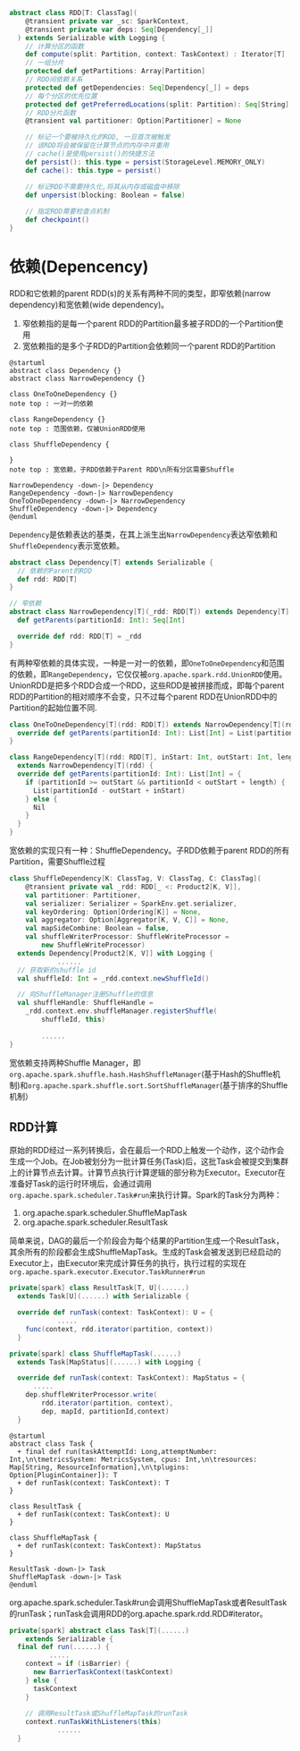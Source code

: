 ```scala
abstract class RDD[T: ClassTag](
    @transient private var _sc: SparkContext,
    @transient private var deps: Seq[Dependency[_]]
  ) extends Serializable with Logging {
    // 计算分区的函数
    def compute(split: Partition, context: TaskContext) : Iterator[T]
    // 一组分片
    protected def getPartitions: Array[Partition]
    // RDD间依赖关系
    protected def getDependencies: Seq[Dependency[_]] = deps
    // 每个分区的优先位置
    protected def getPreferredLocations(split: Partition): Seq[String] = Nil
    // RDD分片函数
    @transient val partitioner: Option[Partitioner] = None

    // 标记一个要被持久化的RDD, 一旦首次被触发
    // 该RDD将会被保留在计算节点的内存中并重用
    // cache()是使用persist()的快捷方法
    def persist(): this.type = persist(StorageLevel.MEMORY_ONLY)
    def cache(): this.type = persist()

    // 标记RDD不需要持久化,将其从内存或磁盘中移除
    def unpersist(blocking: Boolean = false)
  
    // 指定RDD需要检查点机制
    def checkpoint()
}
```

# 依赖(Depencency)

RDD和它依赖的parent RDD(s)的关系有两种不同的类型，即窄依赖(narrow dependency)和宽依赖(wide dependency)。
1. 窄依赖指的是每一个parent RDD的Partition最多被子RDD的一个Partition使用
2. 宽依赖指的是多个子RDD的Partition会依赖同一个parent RDD的Partition

```plantuml
@startuml
abstract class Dependency {}
abstract class NarrowDependency {}

class OneToOneDependency {}
note top : 一对一的依赖

class RangeDependency {}
note top : 范围依赖，仅被UnionRDD使用

class ShuffleDependency {

}
note top : 宽依赖，子RDD依赖于Parent RDD\n所有分区需要Shuffle

NarrowDependency -down-|> Dependency
RangeDependency -down-|> NarrowDependency
OneToOneDependency -down-|> NarrowDependency
ShuffleDependency -down-|> Dependency
@enduml
```

`Dependency`是依赖表达的基类，在其上派生出`NarrowDependency`表达窄依赖和`ShuffleDependency`表示宽依赖。
```scala
abstract class Dependency[T] extends Serializable {
  // 依赖的Parent的RDD
  def rdd: RDD[T]
}
```

```scala
// 窄依赖
abstract class NarrowDependency[T](_rdd: RDD[T]) extends Dependency[T] {
  def getParents(partitionId: Int): Seq[Int]

  override def rdd: RDD[T] = _rdd
}
```

有两种窄依赖的具体实现，一种是一对一的依赖，即`OneToOneDependency`和范围的依赖，即`RangeDependency`，它仅仅被`org.apache.spark.rdd.UnionRDD`使用。UnionRDD是把多个RDD合成一个RDD，这些RDD是被拼接而成，即每个parent RDD的Partition的相对顺序不会变，只不过每个parent RDD在UnionRDD中的Partition的起始位置不同.

```scala
class OneToOneDependency[T](rdd: RDD[T]) extends NarrowDependency[T](rdd) {
  override def getParents(partitionId: Int): List[Int] = List(partitionId)
}

class RangeDependency[T](rdd: RDD[T], inStart: Int, outStart: Int, length: Int)
  extends NarrowDependency[T](rdd) {
  override def getParents(partitionId: Int): List[Int] = {
    if (partitionId >= outStart && partitionId < outStart + length) {
      List(partitionId - outStart + inStart)
    } else {
      Nil
    }
  }
}
```

宽依赖的实现只有一种：ShuffleDependency。子RDD依赖于parent RDD的所有Partition，需要Shuffle过程
```scala
class ShuffleDependency[K: ClassTag, V: ClassTag, C: ClassTag](
    @transient private val _rdd: RDD[_ <: Product2[K, V]],
    val partitioner: Partitioner,
    val serializer: Serializer = SparkEnv.get.serializer,
    val keyOrdering: Option[Ordering[K]] = None,
    val aggregator: Option[Aggregator[K, V, C]] = None,
    val mapSideCombine: Boolean = false,
    val shuffleWriterProcessor: ShuffleWriteProcessor = 
        new ShuffleWriteProcessor)
  extends Dependency[Product2[K, V]] with Logging {
            ......
  // 获取新的shuffle id
  val shuffleId: Int = _rdd.context.newShuffleId()

  // 向ShuffleManager注册Shuffle的信息
  val shuffleHandle: ShuffleHandle =
    _rdd.context.env.shuffleManager.registerShuffle(
        shuffleId, this)
    
        ......
}
```

宽依赖支持两种Shuffle Manager，即`org.apache.spark.shuffle.hash.HashShuffleManager`(基于Hash的Shuffle机制)和`org.apache.spark.shuffle.sort.SortShuffleManager`(基于排序的Shuffle机制）

## RDD计算
原始的RDD经过一系列转换后，会在最后一个RDD上触发一个动作，这个动作会生成一个Job。在Job被划分为一批计算任务(Task)后，这批Task会被提交到集群上的计算节点去计算。计算节点执行计算逻辑的部分称为Executor。Executor在准备好Task的运行时环境后，会通过调用`org.apache.spark.scheduler.Task#run`来执行计算。Spark的Task分为两种：
1. org.apache.spark.scheduler.ShuffleMapTask
2. org.apache.spark.scheduler.ResultTask

简单来说，DAG的最后一个阶段会为每个结果的Partition生成一个ResultTask，其余所有的阶段都会生成ShuffleMapTask。生成的Task会被发送到已经启动的Executor上，由Executor来完成计算任务的执行，执行过程的实现在`org.apache.spark.executor.Executor.TaskRunner#run`

```scala
private[spark] class ResultTask[T, U](......)
  extends Task[U](......) with Serializable {

  override def runTask(context: TaskContext): U = {
            .....
    func(context, rdd.iterator(partition, context))
  }
```

```scala
private[spark] class ShuffleMapTask(......)
  extends Task[MapStatus](......) with Logging {

  override def runTask(context: TaskContext): MapStatus = {
      .....
    dep.shuffleWriterProcessor.write(
        rdd.iterator(partition, context),
        dep, mapId, partitionId,context)
  }
```
```plantuml
@startuml
abstract class Task {
  + final def run(taskAttemptId: Long,attemptNumber: Int,\n\tmetricsSystem: MetricsSystem, cpus: Int,\n\tresources: Map[String, ResourceInformation],\n\tplugins: Option[PluginContainer]): T
  + def runTask(context: TaskContext): T
}

class ResultTask {
  + def runTask(context: TaskContext): U
}

class ShuffleMapTask {
  + def runTask(context: TaskContext): MapStatus
}

ResultTask -down-|> Task
ShuffleMapTask -down-|> Task
@enduml
```

org.apache.spark.scheduler.Task#run会调用ShuffleMapTask或者ResultTask的runTask；runTask会调用RDD的org.apache.spark.rdd.RDD#iterator。

```scala
private[spark] abstract class Task[T](......)
    extends Serializable {
  final def run(......) {
          .....
    context = if (isBarrier) {
      new BarrierTaskContext(taskContext)
    } else {
      taskContext
    }
  
    // 调用ResultTask或ShuffleMapTask的runTask
    context.runTaskWithListeners(this)
            ......
  }
```